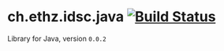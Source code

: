 # ch.ethz.idsc.java <a href="https://travis-ci.org/datahaki/java"><img src="https://travis-ci.org/datahaki/java.svg?branch=master" alt="Build Status"></a>

Library for Java, version `0.0.2`